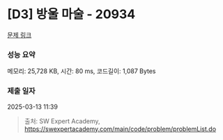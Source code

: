 # [D3] 방울 마술 - 20934 

[문제 링크](https://swexpertacademy.com/main/code/problem/problemDetail.do?contestProbId=AY9QTGqqcckDFAVF) 

### 성능 요약

메모리: 25,728 KB, 시간: 80 ms, 코드길이: 1,087 Bytes

### 제출 일자

2025-03-13 11:39



> 출처: SW Expert Academy, https://swexpertacademy.com/main/code/problem/problemList.do